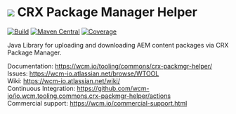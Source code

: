 <img src="https://wcm.io/images/favicon-16@2x.png"/> CRX Package Manager Helper
======
[![Build](https://github.com/wcm-io/io.wcm.tooling.commons.crx-packmgr-helper/workflows/Build/badge.svg?branch=develop)](https://github.com/wcm-io/io.wcm.tooling.commons.crx-packmgr-helper/actions?query=workflow%3ABuild+branch%3Adevelop)
[![Maven Central](https://maven-badges.herokuapp.com/maven-central/io.wcm.tooling.commons/io.wcm.tooling.commons.crx-packmgr-helper/badge.svg)](https://maven-badges.herokuapp.com/maven-central/io.wcm.tooling.commons/io.wcm.tooling.commons.crx-packmgr-helper)
[![Coverage](https://sonarcloud.io/api/project_badges/measure?project=wcm-io_io.wcm.tooling.commons.crx-packmgr-helper&metric=coverage)](https://sonarcloud.io/summary/new_code?id=wcm-io_io.wcm.tooling.commons.crx-packmgr-helper)

Java Library for uploading and downloading AEM content packages via CRX Package Manager.

Documentation: https://wcm.io/tooling/commons/crx-packmgr-helper/<br/>
Issues: https://wcm-io.atlassian.net/browse/WTOOL<br/>
Wiki: https://wcm-io.atlassian.net/wiki/<br/>
Continuous Integration: https://github.com/wcm-io/io.wcm.tooling.commons.crx-packmgr-helper/actions<br/>
Commercial support: https://wcm.io/commercial-support.html
